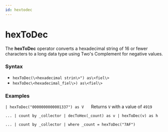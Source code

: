 ```yaml
---
id: hextodec
---
```


# hexToDec

The **hexToDec** operator converts a hexadecimal string of 16 or fewer
characters to a long data type using Two's Complement for negative
values.

### Syntax

* `hexToDec(\<hexadecimal strin\>") as\<fiel\>`
* `hexToDec\<hexadecimal_fiel\>) as\<fiel\>`

### Examples

`| hexToDec("0000000000001337") as V `    Returns `V` with a value of
`4919`

`... | count by _collector | decToHex(_count) as v | hexToDec(v) as h`

`... | count by _collector | where _count = hexToDec("7AF")`

